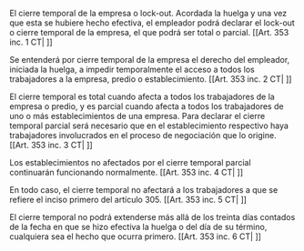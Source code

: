El cierre temporal de la empresa o lock-out. Acordada la huelga y una vez que esta se hubiere hecho efectiva, el empleador podrá declarar el lock-out o cierre temporal de la empresa, el que podrá ser total o parcial. [[Art. 353 inc. 1 CT| ]]

Se entenderá por cierre temporal de la empresa el derecho del empleador, iniciada la huelga, a impedir temporalmente el acceso a todos los trabajadores a la empresa, predio o establecimiento. [[Art. 353 inc. 2 CT| ]]

El cierre temporal es total cuando afecta a todos los trabajadores de la empresa o predio, y es parcial cuando afecta a todos los trabajadores de uno o más establecimientos de una empresa. Para declarar el cierre temporal parcial será necesario que en el establecimiento respectivo haya trabajadores involucrados en el proceso de negociación que lo origine. [[Art. 353 inc. 3 CT| ]]

Los establecimientos no afectados por el cierre temporal parcial continuarán funcionando normalmente. [[Art. 353 inc. 4 CT| ]]

En todo caso, el cierre temporal no afectará a los trabajadores a que se refiere el inciso primero del artículo 305. [[Art. 353 inc. 5 CT| ]]

El cierre temporal no podrá extenderse más allá de los treinta días contados de la fecha en que se hizo efectiva la huelga o del día de su término, cualquiera sea el hecho que ocurra primero. [[Art. 353 inc. 6 CT| ]]